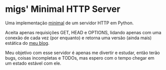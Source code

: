 # migs' Minimal HTTP Server

Uma implementação [minimal](https://pt.wikipedia.org/wiki/Elemento_minimal) de um servidor HTTP em Python.

Aceita apenas requisições GET, HEAD e OPTIONS, lidando apenas com uma conexão de cada vez (por enquanto) e retorna uma versão (ainda mais) estática do  [meu blog](https://miguelanunes.github.io).

Meu objetivo com esse servidor é apenas me divertir e estudar, então terão bugs, coisas incompletas e TODOs, mas espero com o tempo chegar em um estado estável com ele.

